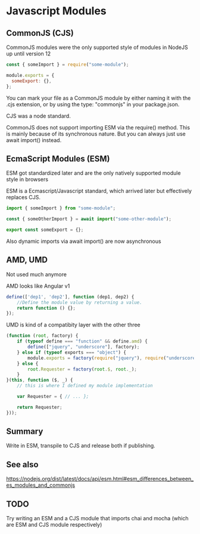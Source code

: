 # Javascript Modules

## CommonJS (CJS)

CommonJS modules were the only supported style of modules in NodeJS up until version 12

```js
const { someImport } = require("some-module");

module.exports = {
  someExport: {},
};
```

You can mark your file as a CommonJS module by either naming it with the .cjs extension, or by using the type: "commonjs" in your package.json.

CJS was a node standard.

CommonJS does not support importing ESM via the require() method. This is mainly because of its synchronous nature. But you can always just use await import() instead.

## EcmaScript Modules (ESM)

ESM got standardized later and are the only natively supported module style in browsers

ESM is a Ecmascript/Javascript standard, which arrived later but effectively replaces CJS.

```js
import { someImport } from "some-module";

const { someOtherImport } = await import("some-other-module");

export const someExport = {};
```

Also dynamic imports via await import() are now asynchronous

## AMD, UMD

Not used much anymore

AMD looks like Angular v1
```js
define(['dep1', 'dep2'], function (dep1, dep2) {
    //Define the module value by returning a value.
    return function () {};
});
```

UMD is kind of a compatibity layer with the other three
```js
(function (root, factory) {
    if (typeof define === "function" && define.amd) {
        define(["jquery", "underscore"], factory);
    } else if (typeof exports === "object") {
        module.exports = factory(require("jquery"), require("underscore"));
    } else {
        root.Requester = factory(root.$, root._);
    }
}(this, function ($, _) {
    // this is where I defined my module implementation

    var Requester = { // ... };

    return Requester;
}));
```



## Summary

Write in ESM, transpile to CJS and release both if publishing.

## See also

https://nodejs.org/dist/latest/docs/api/esm.html#esm_differences_between_es_modules_and_commonjs


## TODO

Try writing an ESM and a CJS module that imports chai and mocha (which are ESM and CJS module respectively)